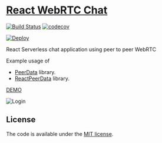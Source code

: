 # [React WebRTC Chat](https://react-webrtc-chat.herokuapp.com/)
[![Build Status](https://travis-ci.org/vardius/react-webrtc-chat.svg?branch=master)](https://travis-ci.org/vardius/react-webrtc-chat)
[![codecov](https://codecov.io/gh/vardius/react-webrtc-chat/branch/master/graph/badge.svg)](https://codecov.io/gh/vardius/react-webrtc-chat)

[![Deploy](https://www.herokucdn.com/deploy/button.svg)](https://heroku.com/deploy)

React Serverless chat application using peer to peer WebRTC

Example usage of
- [PeerData](https://github.com/vardius/peer-data) library.
- [ReactPeerData](https://github.com/vardius/react-peer-data) library.

[DEMO](https://react-webrtc-chat.herokuapp.com/)

![Login](../master/.github/login.png)
<!-- ![Chat](../master/.github/chat.png) -->

## License

The code is available under the [MIT license](LICENSE.txt).
